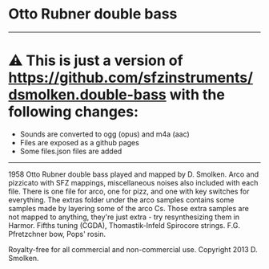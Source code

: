 # Otto Rubner double bass

---

<!-- smpldsnds -->

# ⚠ This is just a version of https://github.com/sfzinstruments/dsmolken.double-bass with the following changes:

- Sounds are converted to ogg (opus) and m4a (aac)
- Files are exposed as a github pages
- Some files.json files are added

<!-- smpldsnds -->

---

1958 Otto Rubner double bass played and mapped by D. Smolken.
Arco and pizzicato with SFZ mappings, miscellaneous noises also included with each file.
There is one file for arco, one for pizz, and one with key switches for everything.
The extras folder under the arco samples contains some samples made by layering some of the arco Cs.
Those extra samples are not mapped to anything, they're just extra - try resynthesizing them in Harmor.
Fifths tuning (CGDA), Thomastik-Infeld Spirocore strings. F.G. Pfretzchner bow, Pops' rosin.

Royalty-free for all commercial and non-commercial use.
Copyright 2013 D. Smolken.
